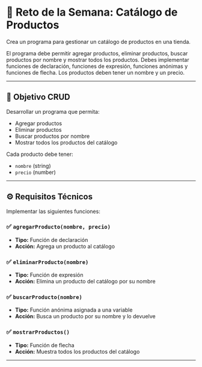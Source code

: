 # 🛒 Reto de la Semana: Catálogo de Productos

Crea un programa para gestionar un catálogo de productos en una tienda.

El programa debe permitir agregar productos, eliminar productos, buscar productos por nombre y mostrar todos los productos. Debes implementar funciones de declaración, funciones de expresión, funciones anónimas y funciones de flecha. Los productos deben tener un nombre y un precio.

---

## 🧠 Objetivo CRUD

Desarrollar un programa que permita:

- Agregar productos
- Eliminar productos
- Buscar productos por nombre
- Mostrar todos los productos del catálogo

Cada producto debe tener:

- `nombre` (string)
- `precio` (number)

---

## ⚙️ Requisitos Técnicos

Implementar las siguientes funciones:

### ✅ `agregarProducto(nombre, precio)`
- **Tipo:** Función de declaración
- **Acción:** Agrega un producto al catálogo

### ✅ `eliminarProducto(nombre)`
- **Tipo:** Función de expresión
- **Acción:** Elimina un producto del catálogo por su nombre

### ✅ `buscarProducto(nombre)`
- **Tipo:** Función anónima asignada a una variable
- **Acción:** Busca un producto por su nombre y lo devuelve

### ✅ `mostrarProductos()`
- **Tipo:** Función de flecha
- **Acción:** Muestra todos los productos del catálogo

---

